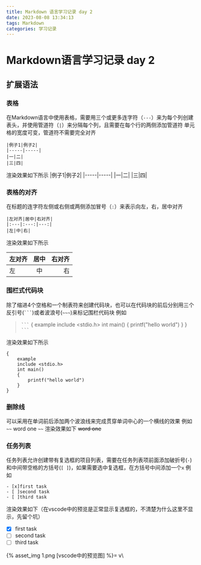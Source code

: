 ```yaml
---
title: Markdown 语言学习记录 day 2
date: 2023-08-08 13:34:13
tags: Markdown
categories: 学习记录
---
```

# Markdown语言学习记录 day 2
## 扩展语法
### 表格
在Markdown语言中使用表格，需要用三个或更多连字符（`---`）来为每个列创建表头，并使用管道符（`|`）来分隔每个列，且需要在每个行的两侧添加管道符
单元格的宽度可变，管道符不需要完全对齐

    |例子1|例子2|
    |-----|-----|
    |一|二|
    |三|四|
渲染效果如下所示
|例子1|例子2|
|-----|-----|
|一|二|
|三|四|
### 表格的对齐
在标题的连字符左侧或右侧或两侧添加冒号（`:`）来表示向左，右，居中对齐

    |左对齐|居中|右对齐|
    |:---|:---:|---:|
    |左|中|右|
渲染效果如下所示

|左对齐|居中|右对齐|
|:---|:---:|---:|
|左|中|右|
### 围栏式代码块
除了缩进4个空格和一个制表符来创建代码块，也可以在代码块的前后分别用三个反引号(` ``` `)或者波浪号(`~~~`)来标记围栏代码块
例如
>` ``` `
>{
>    example
>    include <stdio.h>
>    int main()
>    {
>        printf("hello world")
>    }
>}
>` ``` `

渲染效果如下所示
```
{
    example
    include <stdio.h>
    int main()
    {
        printf("hello world")
    }
}
```
### 删除线
可以采用在单词前后添加两个波浪线来完成贯穿单词中心的一个横线的效果
例如
    `~~` word one `~~`
渲染效果如下
~~word one~~
### 任务列表
任务列表允许创建带有复选框的项目列表，需要在任务列表项前面添加破折号(`-`)和中间带空格的方括号(`[ ]`)，如果需要选中复选框，在方括号中间添加一个`x`
例如
```
- [x]first task
- [ ]second task
- [ ]third task
```
渲染效果如下（在vscode中的预览是正常显示复选框的，不清楚为什么这里不显示，先留个坑）

- [x] first task
- [ ] second task
- [ ] third task

{% asset_img 1.png [vscode中的预览图] %}= v\
